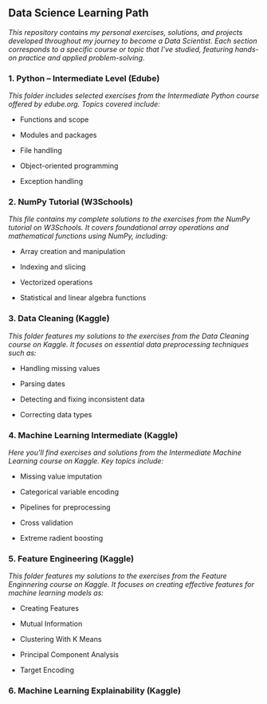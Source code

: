 ## Data Science Learning Path
*This repository contains my personal exercises, solutions, and projects developed throughout my journey to become a Data Scientist. Each section corresponds to a specific course or topic that I've studied, featuring hands-on practice and applied problem-solving*.

### 1. Python – Intermediate Level (Edube)
*This folder includes selected exercises from the Intermediate Python course offered by edube.org. Topics covered include:*

- Functions and scope

- Modules and packages

- File handling

- Object-oriented programming

- Exception handling

### 2. NumPy Tutorial (W3Schools)
*This file contains my complete solutions to the exercises from the NumPy tutorial on W3Schools. It covers foundational array operations and mathematical functions using NumPy, including:*

- Array creation and manipulation

- Indexing and slicing

- Vectorized operations

- Statistical and linear algebra functions

### 3. Data Cleaning (Kaggle)
*This folder features my solutions to the exercises from the Data Cleaning course on Kaggle. It focuses on essential data preprocessing techniques such as:*

- Handling missing values

- Parsing dates

- Detecting and fixing inconsistent data

- Correcting data types

### 4. Machine Learning Intermediate (Kaggle)
*Here you'll find exercises and solutions from the Intermediate Machine Learning course on Kaggle. Key topics include:*

- Missing value imputation

- Categorical variable encoding

- Pipelines for preprocessing

- Cross validation

- Extreme radient boosting

### 5. Feature Engineering (Kaggle)
*This folder features my solutions to the exercises from the Feature Enginnering course on Kaggle. It focuses on creating effective features for machine learning models as:*

- Creating Features 

- Mutual Information

- Clustering With K Means

- Principal Component Analysis

- Target Encoding

### 6. Machine Learning Explainability (Kaggle)







